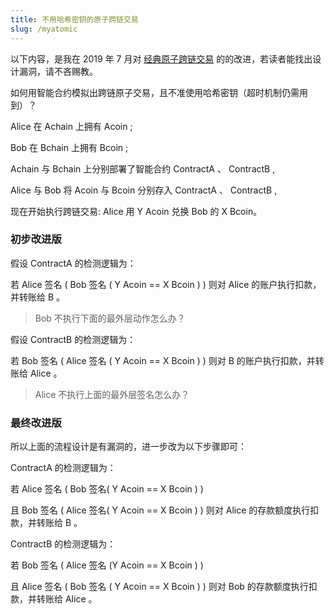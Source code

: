 ```yaml
---
title: 不用哈希密钥的原子跨链交易
slug: /myatomic
---
```

以下内容，是我在 2019 年 7 月对 [经典原子跨链交易](http://longlonghash.io/atomic) 的的改进，若读者能找出设计漏洞，请不吝赐教。

如何用智能合约模拟出跨链原子交易，且不准使用哈希密钥（超时机制仍需用到）？ 

Alice 在 Achain 上拥有 Acoin ; 

Bob 在 Bchain 上拥有 Bcoin ; 

Achain 与 Bchain 上分别部署了智能合约 ContractA 、 ContractB ,

Alice 与 Bob 将 Acoin 与 Bcoin 分别存入 ContractA 、 ContractB , 

现在开始执行跨链交易: Alice 用 Y Acoin 兑换 Bob 的 X Bcoin。

### 初步改进版
假设 ContractA 的检测逻辑为：

若 Alice 签名 ( Bob 签名 ( Y Acoin == X Bcoin ) ) 则对 Alice 的账户执行扣款，并转账给 B 。
> Bob 不执行下面的最外层动作怎么办？

假设 ContractB 的检测逻辑为：

若 Bob 签名 ( Alice 签名 ( Y Acoin == X Bcoin ) ) 则对 B 的账户执行扣款，并转账给 Alice 。
> Alice 不执行上面的最外层签名怎么办？

### 最终改进版
所以上面的流程设计是有漏洞的，进一步改为以下步骤即可： 

ContractA 的检测逻辑为：

若 Alice 签名 ( Bob 签名( Y Acoin == X Bcoin ) ) 

且 Bob 签名 ( Alice 签名( Y Acoin == X Bcoin ) ) 则对 Alice 的存款额度执行扣款，并转账给 B 。

ContractB 的检测逻辑为：

若 Bob 签名 ( Alice 签名 (Y Acoin == X Bcoin ) ) 

且 Alice 签名 ( Bob 签名 ( Y Acoin == X Bcoin ) ) 则对 Bob 的存款额度执行扣款，并转账给 Alice 。

